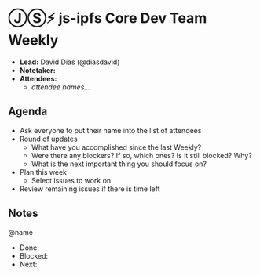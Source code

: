 # ⒿⓈ⚡️  js-ipfs Core Dev Team Weekly <enter date here>

- **Lead:** David Dias (@diasdavid)
- **Notetaker:**
- **Attendees:**
  - _attendee names..._

## Agenda

- Ask everyone to put their name into the list of attendees
- Round of updates
  - What have you accomplished since the last Weekly?
  - Were there any blockers? If so, which ones? Is it still blocked? Why?
  - What is the next important thing you should focus on?
- Plan this week
  - Select issues to work on
- Review remaining issues if there is time left


## Notes

@name
 - Done:
 - Blocked:
 - Next:

<!-- After each call, the notetaker submits a PR to ipfs/pm to store the notes on the meeting-notes folder -->
